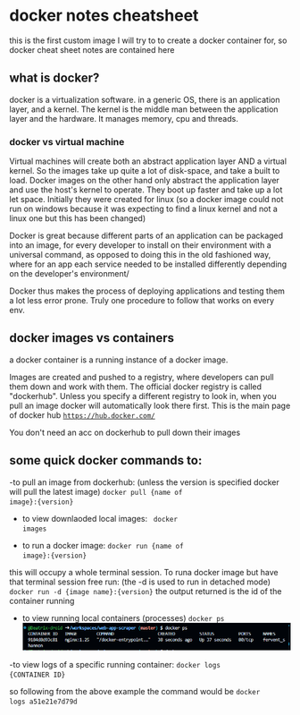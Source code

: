 # docker notes cheatsheet


this is the first custom image I will try to to create a docker container for, so docker cheat sheet notes are contained here

## what is docker?

docker is a virtualization software.
in a generic OS, there is an application layer, and a kernel.  The kernel is the middle man between the application layer and the hardware. It manages memory, cpu and threads.

### docker vs virtual machine
Virtual machines will create both an abstract application layer AND a virtual kernel. So the images take up quite a lot of disk-space, and take a built to load.
Docker images on the other hand only abstract the application layer and use the host's kernel to operate. They boot up faster and take up a lot let space.
Initially they were created for linux (so a docker image could not run on windows because it was expecting to find a linux kernel and not a linux one but this has been changed)

Docker is great because different parts of an application can be packaged into an image, for every developer to install on their environment with a universal command, as opposed to doing this in the old fashioned way, where for an app each service needed to be installed differently depending on the developer's environment/

Docker thus makes the process of deploying applications and testing them a lot less error prone. Truly one procedure to follow that works on every env.

## docker images vs containers
a docker container is a running instance of a docker image.

Images are created and pushed to a registry, where developers can pull them down and work with them. The official docker registry is called "dockerhub". Unless you specify a different registry to look in, when you pull an image docker will automatically look there first. This is the main page of docker hub
<code>https://hub.docker.com/</code>

You don't need an acc on dockerhub to pull down their images

## some quick docker commands to:

-to pull an image from dockerhub: (unless the version is specified docker will pull the latest image)
 <code>docker pull {name of image}:{version}</code>

- to view downlaoded local images:
<code> docker images</code>

 - to run a docker image:
 <code>docker run {name of image}:{version}</code>

 this will occupy a whole terminal session. To runa  docker image but have that terminal session free run: (the -d is used to run in detached mode)
<code>docker run -d {image name}:{version}</code>
the output returned is the id of the container running

- to view running local containers (processes)
<code>docker ps</code>
![image info](docker.png)

-to view logs of a specific running container:
<code>docker logs {CONTAINER ID}</code>

so following from the above example the command would be <code>docker logs a51e21e7d79d</code>

